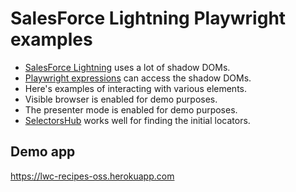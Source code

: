 # SalesForce Lightning Playwright examples

- [SalesForce Lightning](https://www.salesforce.com/campaign/lightning/) uses a lot of shadow DOMs.
- [Playwright expressions](https://playwright.dev/) can access the shadow DOMs.
- Here's examples of interacting with various elements.
- Visible browser is enabled for demo purposes.
- The presenter mode is enabled for demo purposes.
- [SelectorsHub](https://selectorshub.com/) works well for finding the initial locators.

## Demo app

https://lwc-recipes-oss.herokuapp.com
